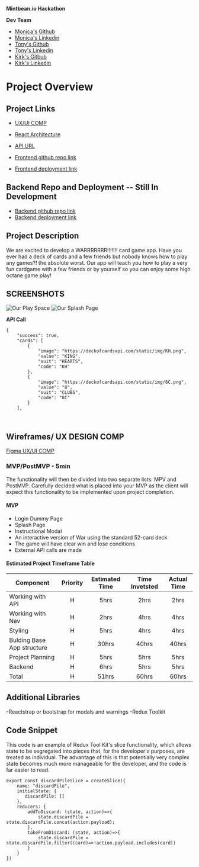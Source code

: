 **Mintbean.io Hackathon** 

**Dev Team**
- [Monica's Github](https://github.com/monicamclaughlan)
- [Monica's Linkedin](https://www.linkedin.com/in/monica-mclaughlan-413b8a106/)
- [Tony's Github](https://github.com/tony-shifflett)
- [Tony's Linkedin](https://www.linkedin.com/in/tony-shifflett-4bb60220a/)
- [Kirk's Gitbub](https://github.com/KirkBetzina)
- [Kirk's Linkedin](https://www.linkedin.com/in/kirk-betzina-332a3761/)

# Project Overview

## Project Links
- [UX/UI COMP](https://www.figma.com/file/Eh98R8uZONCEMPGLSsVt5i/Rummy-app-Mobile%2FDesktop?node-id=0%3A1)

- [React Architecture](https://www.figma.com/file/ZdZiSfF8F7lnqGkkM1PW3r/React-Architecture-Rummy?node-id=0%3A1)

- [API URL](https://deckofcardsapi.com/)

- [Frontend github repo link](https://github.com/KirkBetzina/mintbeanCardGame.git)
- [Frontend deployment link](https://angry-volhard-52c28f.netlify.app)

## Backend Repo and Deployment -- Still In Development
- [ Backend github repo link](https://github.com/KirkBetzina/mintbeanBackend.git)
- [ Backend deployment link](https://mintbean-cards-backend.herokuapp.com/)

## Project Description

We are excited to develop a WARRRRRRR!!!!!!! card game app. Have you ever had a deck of cards and a few friends but nobody knows how to play any games?! the absolute worst. Our app will teach you how to play a very fun cardgame with a few friends or by yourself so you can enjoy some high octane game play!  

## SCREENSHOTS
![Our Play Space](https://i.imgur.com/7CsyfJK.png)
![Our Splash Page](https://i.imgur.com/F3bGk4N.png)


**API Call**

```
{
    "success": true,
    "cards": [
        {
            "image": "https://deckofcardsapi.com/static/img/KH.png",
            "value": "KING",
            "suit": "HEARTS",
            "code": "KH"
        },
        {
            "image": "https://deckofcardsapi.com/static/img/8C.png",
            "value": "8",
            "suit": "CLUBS",
            "code": "8C"
        }
    ],
 
         
```


## Wireframes/ UX DESIGN COMP
[Figma UX/UI COMP](https://www.figma.com/file/Eh98R8uZONCEMPGLSsVt5i/Rummy-app-Mobile%2FDesktop?node-id=0%3A1)




### MVP/PostMVP - 5min

The functionality will then be divided into two separate lists: MPV and PostMVP.  Carefully decided what is placed into your MVP as the client will expect this functionality to be implemented upon project completion.  

#### MVP 
- Login Dummy Page
- Splash Page
- Instructional Modal 
- An interactive version of War using the standard 52-card deck
- The game will have clear win and lose conditions
- External API calls are made


#### Estimated Project Timeframe Table


| Component | Priority | Estimated Time | Time Invetsted | Actual Time |
| --- | :---: |  :---: | :---: | :---: |
| Working with API | H | 5hrs| 2hrs | 2hrs |
| Working with Nav | H | 2hrs| 4hrs | 4hrs |
| Styling | H | 5hrs | 4hrs | 4hrs |
| Bulding Base App structure| H | 30hrs | 40hrs | 40hrs |
| Project Planning | H | 5hrs | 5hrs | 5hrs |
| Backend | H | 6hrs | 5hrs | 5hrs |
| Total | H | 51hrs| 60hrs | 60hrs |

## Additional Libraries
-Reactstrap or bootstrap for modals and warnings 
-Redux Toolkit

## Code Snippet

This code is an example of Redux Tool Kit's slice functionality, which allows state to be segregated into pieces that, for the developer's purposes, are treated as individual. The advantage of this is that potentially very complex state becomes much more manageable for the developer, and the code is far easier to read. 

```
export const discardPileSlice = createSlice({
    name: "discardPile",
    initialState: {
       discardPile: []
    },
    reducers: {
        addToDiscard: (state, action)=>{
            state.discardPile = state.discardPile.concat(action.payload);
        },
        takeFromDiscard: (state, action)=>{
            state.discardPile = state.discardPile.filter((card)=>!action.payload.includes(card))
        }
    }
})

```
